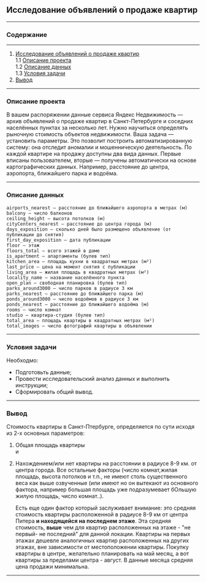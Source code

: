 <a name= ""> </a>
## **Исследование объявлений о продаже квартир**
___
### Содержание
___
1.  [Исследование объявлений о продаже квартир](#0)    
	1.1 [Описание проекта](#1)  
	1.2 [Описание данных](#2)  
	1.3 [Условия задачи](#3)    
2. [Вывод](#4)    

___
<a name= "1"> </a>
### Описание проекта
В вашем распоряжении данные сервиса Яндекс Недвижимость — архив объявлений о продаже квартир в Санкт-Петербурге и соседних населённых пунктах за несколько лет. Нужно научиться определять рыночную стоимость объектов недвижимости. Ваша задача — установить параметры. Это позволит построить автоматизированную систему: она отследит аномалии и мошенническую деятельность.
По каждой квартире на продажу доступны два вида данных. Первые вписаны пользователем, вторые — получены автоматически на основе картографических данных. Например, расстояние до центра, аэропорта, ближайшего парка и водоёма. 
___
<a name= "2"> </a>
### Описание данных

    airports_nearest — расстояние до ближайшего аэропорта в метрах (м)
    balcony — число балконов
    ceiling_height — высота потолков (м)
    cityCenters_nearest — расстояние до центра города (м)
    days_exposition — сколько дней было размещено объявление (от публикации до снятия)
    first_day_exposition — дата публикации
    floor — этаж
    floors_total — всего этажей в доме
    is_apartment — апартаменты (булев тип)
    kitchen_area — площадь кухни в квадратных метрах (м²)
    last_price — цена на момент снятия с публикации
    living_area — жилая площадь в квадратных метрах (м²)
    locality_name — название населённого пункта
    open_plan — свободная планировка (булев тип)
    parks_around3000 — число парков в радиусе 3 км
    parks_nearest — расстояние до ближайшего парка (м)
    ponds_around3000 — число водоёмов в радиусе 3 км
    ponds_nearest — расстояние до ближайшего водоёма (м)
    rooms — число комнат
    studio — квартира-студия (булев тип)
    total_area — площадь квартиры в квадратных метрах (м²)
    total_images — число фотографий квартиры в объявлении
___
<a name= "3"> </a>
### Условия задачи
Необходмо:  
- Подготовьть данные;
- Провеcти исследовательский анализ данных и выполнить инструкции;
- Сформировать общий вывод.
___
<a name= "4"> </a>
### Вывод
Стоимость квартиры в Санкт-Птербурге, определяется по сути исходя из 2-х основных параметров:  
1. Общая площадь квартиры  
и  
2. Нахождением/или нет  квартиры на расстоянии в радиусе 8-9 км. от центра города.
    Все остальные факторы (число комнат,жилая площадь, высота потолков и т.п., не имеют столь существенного веса как выше озвученные (или имеют но он вытекают из основного фактора, например большая площадь уже подразумевает бОльшую жилую площадь, число комнат..).
    
   Есть еще один фактор который заслуживает внимание: это средняя стоимость квартиры расположенной в радиусе 8-9 км от центра Питера **и находящейся на последнем этаже**. Эта средняя стоимость, **выше** чем для квартир расположенных на этаже - "не первый- не последний" для данной локации.
    Квартиры на первых этажах дешевле аналогичных квартир расположенных на других этажах, вне зависимости от местоположении квартиры.
    Покупку квартиры в центре, желательно планировать на май месяц, а вот квартиры за пределами центра - август. В данные месяца средняя цена продажи минимальна.



___
